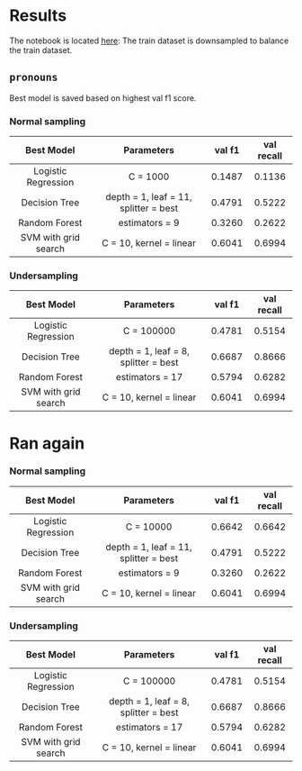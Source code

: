 # Results
The notebook is located [here](https://colab.research.google.com/drive/1M8qHgCoyi1DEtLNYZrCArhODnpJ3YLj8?usp=sharing): 
The train dataset is downsampled to balance the train dataset.

## `pronouns`

Best model is saved based on highest val f1 score.

### Normal sampling
Best Model | Parameters | val f1 | val recall
:-----: | :-----: | :-----: | :-----:
Logistic Regression | C = 1000 | 0.1487 | 0.1136
Decision Tree | depth = 1, leaf = 11, splitter = best | 0.4791 | 0.5222
Random Forest | estimators = 9 | 0.3260 | 0.2622
SVM with grid search | C = 10, kernel = linear | 0.6041 | 0.6994

### Undersampling
Best Model | Parameters | val f1 | val recall
:-----: | :-----: | :-----: | :-----:
Logistic Regression | C = 100000 | 0.4781 | 0.5154
Decision Tree | depth = 1, leaf = 8, splitter = best | 0.6687 | 0.8666
Random Forest | estimators = 17 | 0.5794 | 0.6282
SVM with grid search | C = 10, kernel = linear | 0.6041 | 0.6994

# Ran again

### Normal sampling
Best Model | Parameters | val f1 | val recall
:-----: | :-----: | :-----: | :-----:
Logistic Regression | C = 10000 | 0.6642 | 0.6642
Decision Tree | depth = 1, leaf = 11, splitter = best | 0.4791 | 0.5222
Random Forest | estimators = 9 | 0.3260 | 0.2622
SVM with grid search | C = 10, kernel = linear | 0.6041 | 0.6994

### Undersampling
Best Model | Parameters | val f1 | val recall
:-----: | :-----: | :-----: | :-----:
Logistic Regression | C = 100000 | 0.4781 | 0.5154
Decision Tree | depth = 1, leaf = 8, splitter = best | 0.6687 | 0.8666
Random Forest | estimators = 17 | 0.5794 | 0.6282
SVM with grid search | C = 10, kernel = linear | 0.6041 | 0.6994


